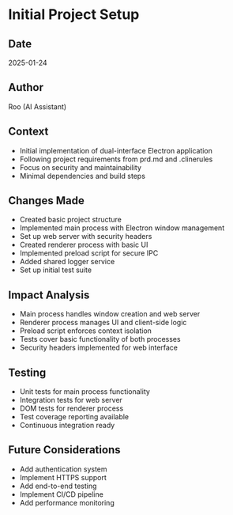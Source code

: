 # Initial Project Setup

## Date

2025-01-24

## Author

Roo (AI Assistant)

## Context

- Initial implementation of dual-interface Electron application
- Following project requirements from prd.md and .clinerules
- Focus on security and maintainability
- Minimal dependencies and build steps

## Changes Made

- Created basic project structure
- Implemented main process with Electron window management
- Set up web server with security headers
- Created renderer process with basic UI
- Implemented preload script for secure IPC
- Added shared logger service
- Set up initial test suite

## Impact Analysis

- Main process handles window creation and web server
- Renderer process manages UI and client-side logic
- Preload script enforces context isolation
- Tests cover basic functionality of both processes
- Security headers implemented for web interface

## Testing

- Unit tests for main process functionality
- Integration tests for web server
- DOM tests for renderer process
- Test coverage reporting available
- Continuous integration ready

## Future Considerations

- Add authentication system
- Implement HTTPS support
- Add end-to-end testing
- Implement CI/CD pipeline
- Add performance monitoring
